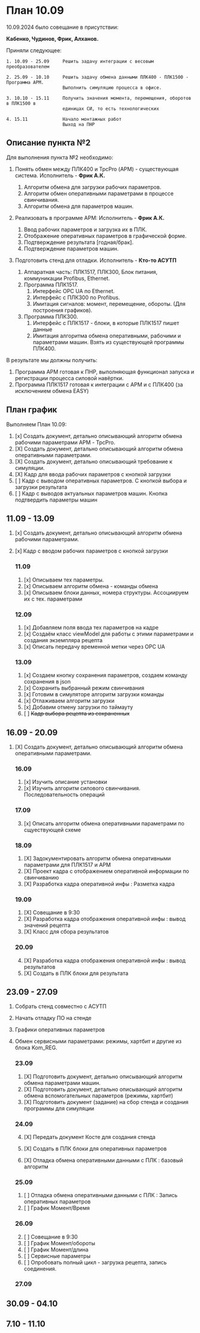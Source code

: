 # План 10.09

10.09.2024 было совещание в присутствии: 

**Кабенко, Чудинов, Фрик, Алханов.**

Приняли следующее:

```
1. 10.09 - 25.09     Решить задачу интеграции с весовым преобразователем

2. 25.09 - 10.10     Решить задачу обмена данными ПЛК400 - ПЛК1500 - Программа АРМ.
                     Выполнить симуляцию процесса в офисе.

3. 10.10 - 15.11     Получить значения момента, перемещения, оборотов в ПЛК1500 в 
                     единицах СИ, то есть технологических                     

4. 15.11             Начало монтажных работ
                     Выход на ПНР
```

## Описание пункта №2

Для выполнения пункта №2 необходимо:

1. Понять обмен между ПЛК400 и TpcPro (АРМ) - существующая система. Исполнитель - **Фрик А.К.**
   1. Алгоритм обмена для загрузки рабочих параметров. 
   2. Алгоритм обмен оперативными параметрами в процессе свинчивания.
   3. Алгоритм обмена для параметров машин. 
   
2. Реализовать в программе АРМ: Исполнитель - **Фрик А.К.**
   1. Ввод рабочих параметров и загрузка их в ПЛК. 
   2. Отображение оперативных параметров в графической форме. 
   3. Подтверждение результата [годная/брак].
   4. Подтверждение параметров машин.
   
3. Подготовить стенд для отладки. Исполнитель - **Кто-то АСУТП**
   1. Аппаратная часть: ПЛК1517, ПЛК300, Блок питания, коммуникации Profibus, Ethernet.
   2. Программа ПЛК1517. 
      1. Интерфейс OPC UA по Ethernet. 
      2. Интерфейс с ПЛК300 по Profibus. 
      3. Имитация сигналов: момент, перемещение, обороты. (Для построения графиков).
   3. Программа ПЛК300.
      1. Интерфейс с ПЛК1517 - блоки, в которые ПЛК1517 пишет данные
      2. Имитация алгоритма обмена оперативными, рабочими и параметрами машин. 
         Взять из существующей программы ПЛК400.

В результате мы должны получить:

1. Программа АРМ готовая к ПНР, выполняющая функционал запуска и регистрации 
   процесса силовой навёртки.
2. Программа ПЛК1517 готовая к интеграции с АРМ и с ПЛК400 (за исключением обмена EASY)

## План график

Выполняем План 10.09:
1. [x] Создать документ, детально описывающий алгоритм обмена рабочими параметрами АРМ - TpcPro.
2. [X] Создать документ, детально описывающий алгоритм обмена оперативными параметрами.
3. [X] Создать документ, детально описывающий требование к симуляции.
4. [X] Кадр для ввода рабочих параметров с кнопкой загрузки
5. [ ] Кадр с выводом оперативных параметров. С кнопкой выбора и загрузки результата
6. [ ] Кадр с выводов актуальных параметров машин. Кнопка подтвердить параметры машин

## 11.09 - 13.09
1. [x] Создать документ, детально описывающий алгоритм обмена рабочими параметрами.
2. [x] Кадр с вводом рабочих параметров с кнопкой загрузки

    ### 11.09
    1. [x] Описываем тех параметры.
    2. [x] Описываем алгоритм обмена - команды обмена
    3. [x] Описываем блоки данных, номера структуры. Ассоциируем их с тех. параметрами

    ### 12.09
    1. [x] Добавляем поля ввода тех параметров на кадре
    2. [x] Создаём класс viewModel для работы с этими параметрами и создания экземпляра рецепта
    4. [x] Описать передачу временной метки через OPC UA

    ### 13.09
    1. [x] Создаем кнопку сохранения параметров, создаем команду сохранения в json
    2. [x] Сохранить выбранный режим свинчивания
    3. [x] Готовим в симуляторе алгоритм загрузки команды
    4. [x] Отлаживаем алгоритм загрузки
    5. [x] Добавим отмену загрузки по таймауту
    6. [ ] ~~Кадр выбора рецепта из сохраненных~~ 

## 16.09 - 20.09

1. [X] Создать документ, детально описывающий алгоритм обмена оперативными параметрами.


   ### 16.09
   1. [x] Изучить описание установки
   2. [x] Изучить алгоритм силового свинчивания. Последовательность операций

   ### 17.09
   3. [x] Описать алгоритм обмена оперативными параметрами по сщуествующей схеме 

   ### 18.09
   1. [X] Задокументировать алгоритм обмена оперативными параметрами для ПЛК1517 и АРМ
   2. [X] Проект кадра с отображением оперативной информации по свинчиванию
   3. [X] Разработка кадра оперативной инфы : Разметка кадра

   ### 19.09
   1. [X] Совещание в 9:30
   2. [X] Разработка кадра отображения оперативной инфы : вывод значений рецепта
   3. [X] Класс для  сбора результатов

   ### 20.09
   4. [X] Разработка кадра отображения оперативной инфы : вывод результатов   
   5. [X] Создать в ПЛК блоки для результата


## 23.09 - 27.09
1. Собрать стенд совместно с АСУТП
2. Начать отладку ПО на стенде
3. Графики оперативных параметров
3. Обмен сервисными параметрами: режимы, хартбит и другие из блока Kom_REG.

   ### 23.09
   1. [X] Подготовить документ, детально описывающий алгоритм обмена параметрами машин.
   2. [X] Подготовить документ, детально описывающий алгоритм обмена вспомогательных параметров (режимы, хартбит)
   3. [X] Подготовить документ (задание) на сбор стенда и создания программы для симуляции

   ### 24.09
   4. [X] Передать документ Косте для создания стенда
   5. [X] Создать в ПЛК блоки для оперативных параметров
   
   6. [X] Отладка обмена оперативными данными с ПЛК : базовый алгоритм


   ### 25.09
   1. [ ] Отладка обмена оперативными данными с ПЛК : Запись оперативных параметров   
   1. [ ] График Момент/Время

   ### 26.09
   2. [ ] Совещание в 9:30
   3. [ ] График Момент/обороты
   4. [ ] График Момент/длина
   5. [ ] Сервисные параметры
   6. [ ] Опробовать полный цикл - загрузка рецепта, запись соединения.

   ### 27.09
   


## 30.09 - 04.10

## 7.10 - 11.10

